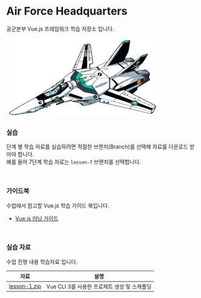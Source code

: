 # Air Force Headquarters

공군본부 Vue.js 프레임워크 학습 저장소 입니다.

<img src="_/micross.jpg" alt width="400">

<br>

### 실습

단계 별 학습 자료를 실습하려면 적절한 브랜치(Branch)를 선택해 자료를 다운로드 받아야 합니다.<br>
예를 들어 7단계 학습 자료는 `lesson-7` 브랜치를 선택합니다.

<br>

### 가이드북

수업에서 참고할 Vue.js 학습 가이드 북입니다.

- [Vue.js 러닝 가이드](https://yamoo9.github.io/vue/)

<br>

### 실습 자료

수업 진행 내용 학습자료 입니다.

자료 | 설명
--- | ---
[lesson-1.zip](https://github.com/yamoo9/Air-Force-Headquarters/archive/lesston-01.zip) | Vue CLI 3를 사용한 프로제트 생성 및 스캐폴딩